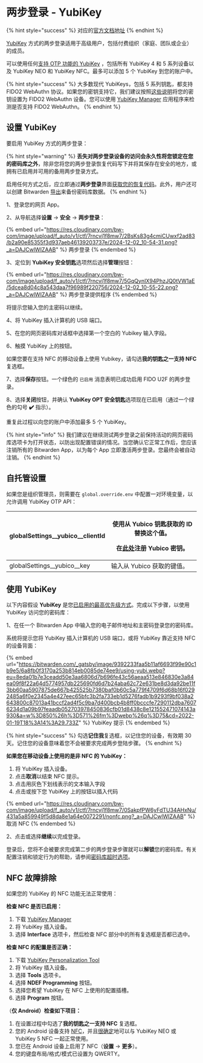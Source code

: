 # 两步登录 - YubiKey

{% hint style="success" %}
对应的[官方文档地址](https://bitwarden.com/help/article/setup-two-step-login-yubikey/)
{% endhint %}

[YubiKey](https://www.yubico.com/) 方式的两步登录适用于高级用户，包括付费组织（家庭、团队或企业）的成员。

可以使用任何[支持 OTP 功能的 YubiKey](https://www.yubico.com/products/yubikey-hardware/compare-yubikeys/) ，包括所有 YubiKey 4 和 5 系列设备以及 YubiKey NEO 和 YubiKey NFC。最多可以添加 5 个 YubiKey 到您的账户中。

{% hint style="success" %}
大多数现代 YubiKeys，包括 5 系列钥匙，都支持 FIDO2 WebAuthn 协议。如果您的密钥支持它，我们建议按照[这些说明](two-step-login-via-fido2-webauthn.md)将您的密钥设置为 FIDO2 WebAuthn 设备。您可以使用 [YubiKey Manager](https://www.yubico.com/support/download/yubikey-manager/) 应用程序来检测是否支持 FIDO2 WebAuthn。
{% endhint %}

## 设置 YubiKey <a href="#setup-yubikey" id="setup-yubikey"></a>

要启用 YubiKey 方式的两步登录：

{% hint style="warning" %}
**丢失对两步登录设备的访问会永久性将您锁定在您的密码库之外**，除非您将您的两步登录恢复代码写下并将其保存在安全的地方，或拥有已启用并可用的备用两步登录方式。

启用任何方式之后，应立即通过**两步登录**界面[获取您的恢复代码](../recovery-codes.md)。此外，用户还可以创建 Bitwarden [导出](../../import-export/export-vault-data.md)来备份密码库数据。
{% endhint %}

1、登录您的网页 App。

2、从导航选择**设置** → **安全** → **两步登录**：

{% embed url="https://res.cloudinary.com/bw-com/image/upload/f_auto/v1/ctf/7rncvj1f8mw7/2BsKs83g4cmiCUwxf2ad83/b2a90e85355f3d937aeb46139203737e/2024-12-02_10-54-31.png?_a=DAJCwlWIZAAB" %}
两步登录
{% endembed %}

3、定位到 **YubiKey 安全钥匙**选项然后选择**管理**按钮：

{% embed url="https://res.cloudinary.com/bw-com/image/upload/f_auto/v1/ctf/7rncvj1f8mw7/5GqQynIX94PhzJQ0tVW1aE/5dcea8d04c8a543daa7f96989f220756/2024-12-02_10-55-22.png?_a=DAJCwlWIZAAB" %}
两步登录提供程序
{% endembed %}

将提示您输入您的主密码以继续。

4、将 YubiKey 插入计算机的 USB 端口。

5、在您的网页密码库对话框中选择第一个空白的 Yubikey 输入字段。

6、触摸 YubiKey 上的按钮。

如果您要在支持 NFC 的移动设备上使用 Yubikey，请勾选**我的钥匙之一支持 NFC** 复选框。

7、选择**保存**按钮。一个绿色的 `已启用` 消息表明已成功启用 FIDO U2F 的两步登录。

8、选择**关闭**按钮，并确认 **YubiKey OPT 安全钥匙**选项现在已启用（通过一个绿色的勾号 **✔️** 指示）。

重复此过程以向您的账户中添加最多 5 个 YubiKey。

{% hint style="info" %}
我们建议在继续测试两步登录之前保持活动的网页密码库选项卡为打开状态，以防出现配置错误的情况。当您确认它正常工作后，您应该注销所有的 Bitwarden App，以为每个 App 立即激活两步登录。您最终会被自动注销。
{% endhint %}

## 自托管设置 <a href="#self-hosted-setup" id="self-hosted-setup"></a>

如果您是组织管理员，则需要在 `global.override.env` 中配置一对环境变量，以允许调用 YubiKey OTP API：

| globalSettings\_\_yubico\_\_clientId | <p>使用从 Yubico 钥匙获取的 ID 替换这个值。</p><p>在<a href="https://upgrade.yubico.com/getapikey/">此处</a>注册 Yubico 密钥。</p> |
| ------------------------------------ | ------------------------------------------------------------------------------------------------------------ |
| globalSettings\_\_yubico\_\_key      | 输入从 Yubico 获取的键值。                                                                                            |

## 使用 YubiKey <a href="#use-yubikey" id="use-yubikey"></a>

以下内容假设 **YubiKey** 是您[已启用的最高优先级方式](../two-step-login-methods.md#using-multiple-methods)。完成以下步骤，以使用 YubiKey 访问您的密码库：

1、在任一个 Bitwarden App 中输入您的电子邮件地址和主密码登录您的密码库。

系统将提示您将 YubiKey 插入计算机的 USB 端口，或将 YubiKey 靠近支持 NFC 的设备背面：

{% embed url="https://bitwarden.com/_gatsby/image/9392233faa5b11af6693f99e90c1b9e5/6a8fb0f3170a253b814eb0085de74ee9/using-yubi.webp?eu=8eda01b7e3ceadd50e3aa6806d7b696fe43c56aeaa513e846830e3a84ea09f8f22a64d5774957db225690fd6d7b24aba62c72e631be8d3da92be11f3bb60aa5907875de667b425525b7380baf0b60c5a779f4709f6d68b16f0292485a6f0e2345a4e427eec65bfc3b2fa733eb1d5276fadb1b9293f9bf038a2643800c87013a41bccf2ad4f5c9ba7d400bcb4b8ff0bcccfe7290112dba76076234d1a09b97feaadb052703978450836cfb01d8438c8e121552471074143a930&a=w%3D850%26h%3D571%26fm%3Dwebp%26q%3D75&cd=2022-01-19T18%3A14%3A29.733Z" %}
YubiKey 提示
{% endembed %}

{% hint style="success" %}
勾选**记住我**复选框，以记住您的设备，有效期 30 天。记住您的设备意味着您不会被要求完成两步登陆步骤。
{% endhint %}

**如果您在移动设备上使用的是非 NFC 的 YubiKey：**

1. 将 YubiKey 插入设备。
2. 点击**取消**以结束 NFC 提示。
3. 点击用灰色下划线表示的文本输入字段
4. 点击或按下您 YubiKey 上的按钮以插入代码

{% embed url="https://res.cloudinary.com/bw-com/image/upload/f_auto/v1/ctf/7rncvj1f8mw7/0SakpfPW6yFdTU34AHxNu/431a5a859949f5d8da8e1a64e0072291/nonfc.png?_a=DAJCwlWIZAAB" %}
取消 NFC
{% endembed %}

2、点击或选择**继续**以完成登录。

登录后，您将不会被要求完成第二步的两步登录步骤就可以**解锁**您的密码库。有关配置注销和锁定行为的帮助，请参阅[密码库超时选项](../../your-vault/vault-timeout-options.md)。

## NFC 故障排除 <a href="#nfc-troubleshooting" id="nfc-troubleshooting"></a>

如果您的 YubiKey 的 NFC 功能无法正常使用：

**检查 NFC 是否已启用：**

1. 下载 [YubiKey Manager](https://www.yubico.com/products/services-software/download/yubikey-manager/)
2. 将 YubiKey 插入设备。
3. 选择 **Interface** 选项卡，然后检查 NFC 部分中的所有复选框是否都已选中。

**检查 NFC 的配置是否正确：**

1. 下载 [YubiKey Personalization Tool](https://www.yubico.com/products/services-software/download/yubikey-personalization-tools/)
2. 将 YubiKey 插入设备。
3. 选择 **Tools** 选项卡。
4. 选择 **NDEF Programming** 按钮。
5. 选择您希望 YubiKey 在 NFC 上使用的配置插槽。
6. 选择 **Program** 按钮。

（**仅 Android）检查如下项目：**

1. 在设置过程中勾选了**我的钥匙之一支持 NFC** 复选框。
2. 您的 Android 设备支持 [NFC](https://en.wikipedia.org/wiki/List_of_NFC-enabled_mobile_devices)，并且[很确定](https://forum.yubico.com/viewtopic1c5f.html?f=26\&t=1302)地可以与 YubiKey NEO 或 YubiKey 5 NFC 一起正常使用。
3. 您已在 Android 设备上启用了 NFC（**设置** → **更多**）。
4. 您的键盘布局/格式/模式已设置为 QWERTY。
